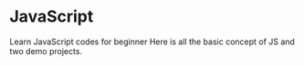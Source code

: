 # JavaScript
Learn JavaScript codes for beginner
Here is all the basic concept of JS and two demo projects.
